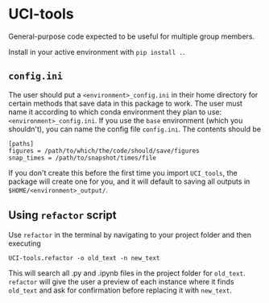 # UCI-tools
General-purpose code expected to be useful for multiple group members.

Install in your active environment with `pip install .`.

## `config.ini`
The user should put a `<environment>_config.ini` in their home directory for certain methods that save data in this package to work. The user must name it according to which conda environment they plan to use: `<environment>_config.ini`. If you use the `base` environment (which you shouldn't), you can name the config file `config.ini`. The contents should be
```
[paths]
figures = /path/to/which/the/code/should/save/figures
snap_times = /path/to/snapshot/times/file
```
If you don't create this before the first time you import `UCI_tools`, the package will create one for you, and it will default to saving all outputs in `$HOME/<environment>_output/`.

## Using `refactor` script
Use `refactor` in the terminal by navigating to your project folder and then executing 

~~~
UCI-tools.refactor -o old_text -n new_text
~~~
This will search all .py and .ipynb files in the project folder for `old_text`. `refactor` will give the user a preview of each instance where it finds `old_text` and ask for confirmation before replacing it with `new_text`.
